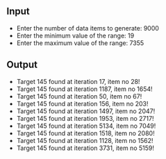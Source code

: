 ## Input

- Enter the number of data items to generate: 9000
- Enter the minimum value of the range: 19 
- Enter the maximum value of the range: 7355

## Output

- Target 145 found at iteration 17, item no 28!
- Target 145 found at iteration 1187, item no 1654!
- Target 145 found at iteration 50, item no 67!
- Target 145 found at iteration 156, item no 203!
- Target 145 found at iteration 1497, item no 2047!
- Target 145 found at iteration 1953, item no 2717!
- Target 145 found at iteration 5134, item no 7049!
- Target 145 found at iteration 1518, item no 2080!
- Target 145 found at iteration 1128, item no 1562!
- Target 145 found at iteration 3731, item no 5159!
